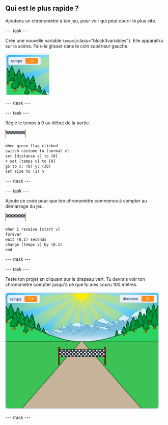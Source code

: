 ## Qui est le plus rapide ?

Ajoutons un chronomètre à ton jeu, pour voir qui peut courir le plus vite.

--- task ---

Crée une nouvelle variable `temps`{:class="block3variables"}. Elle apparaîtra sur la scène. Fais-la glisser dans le coin supérieur gauche.

![variable temps au centre de la scène](images/sprint-timer-create.png)

--- /task ---

--- task ---

Régle le temps à 0 au début de la partie.

![sprite de la ligne d'arrivée](images/finish-line-sprite.png)

```blocks3
when green flag clicked
switch costume to (normal v)
set [distance v] to [0]
+ set [temps v] to [0]
go to x: (0) y: (30)
set size to (1) %
```

--- /task ---

--- task ---

Ajoute ce code pour que ton chronomètre commence à compter au démarrage du jeu.

![sprite de la ligne d'arrivée](images/finish-line-sprite.png)

```blocks3
when I receive [start v]
forever
wait (0.1) seconds
change [temps v] by (0.1)
end
```

--- /task ---

--- task ---

Teste ton projet en cliquant sur le drapeau vert. Tu devrais voir ton chronomètre compter jusqu'à ce que tu aies couru 100 mètres.

![variables de temps et de distance sur la scène](images/sprint-timer-test.png)

--- /task ---


